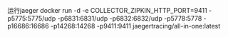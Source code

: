运行jaeger
docker run -d -e COLLECTOR_ZIPKIN_HTTP_PORT=9411 -p5775:5775/udp -p6831:6831/udp -p6832:6832/udp  -p5778:5778 -p16686:16686 -p14268:14268 -p9411:9411 jaegertracing/all-in-one:latest
